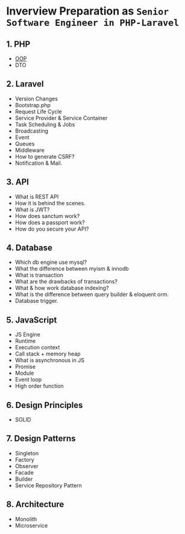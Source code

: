 # Inverview Preparation as `Senior Software Engineer in PHP-Laravel`

## 1. PHP
   - [OOP](./oop/index.md)
   - DTO
## 2. Laravel
   - Version Changes
   - Bootstrap.php
   - Request Life Cycle
   - Service Provider & Service Container
   - Task Scheduling & Jobs
   - Broadcasting
   - Event
   - Queues
   - Middleware
   - How to generate CSRF?
   - Notification & Mail.
## 3. API
   - What is REST API
   - How it is behind the scenes.
   - What is JWT?
   - How does sanctum work?
   - How does a passport work?
   - How do you secure your API?
## 4. Database
   - Which db engine use mysql?
   - What the difference between myism & innodb
   - What is transaction
   - What are the drawbacks of transactions?
   - What & how work database indexing?
   - What is the difference between query builder & eloquent orm.
   - Database trigger.
## 5. JavaScript
   - JS Engine
   - Runtime
   - Execution context
   - Call stack + memory heap
   - What is asynchronous in JS
   - Promise
   - Module
   - Event loop
   - High order function
## 6. Design Principles
   - SOLID
## 7. Design Patterns
   - Singleton
   - Factory
   - Observer
   - Facade
   - Builder
   - Service Repository Pattern
## 8. Architecture
   - Monolith
   - Microservice
